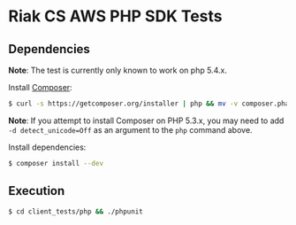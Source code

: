 # Riak CS AWS PHP SDK Tests

## Dependencies

**Note**: The test is currently only known to work on php 5.4.x.

Install [Composer](https://getcomposer.org/):

```bash
$ curl -s https://getcomposer.org/installer | php && mv -v composer.phar /usr/local/bin/composer
```

**Note**: If you attempt to install Composer on PHP 5.3.x, you may need to add
`-d detect_unicode=Off` as an argument to the `php` command above.

Install dependencies:

```bash
$ composer install --dev
```

## Execution

```bash
$ cd client_tests/php && ./phpunit
```
